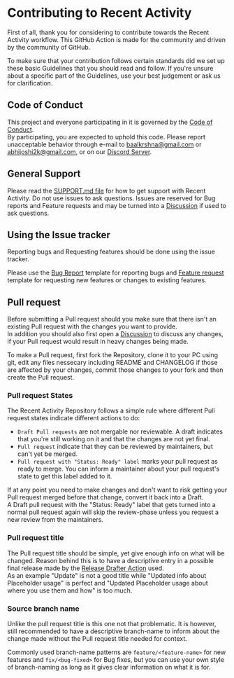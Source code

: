 [coc]: https://github.com/Readme-Workflows/recent-activity/blob/main/.github/CODE_OF_CONDUCT.md
[discord]: https://discord.gg/2a9VC4AK6x
[support]: https://github.com/Readme-Workflows/recent-activity/blob/main/.github/SUPPORT.md
[discussion]: https://github.com/Readme-Workflows/recent-activity/discussions
[bug]: https://github.com/Readme-Workflows/recent-activity/issues/new?template=bug_report.md
[feature]: https://github.com/Readme-Workflows/recent-activity/issues/new?template=feature_request.md
[drafter]: https://github.com/release-drafter/release-drafter

# Contributing to Recent Activity

First of all, thank you for considering to contribute towards the Recent Activity workflow.
This GitHub Action is made for the community and driven by the community of GitHub.

To make sure that your contribution follows certain standards did we set up these basic Guidelines that you should read and follow.
If you're unsure about a specific part of the Guidelines, use your best judgement or ask us for clarification.

## Code of Conduct

This project and everyone participating in it is governed by the [Code of Conduct][coc].  
By participating, you are expected to uphold this code. Please report unacceptable behavior through e-mail to baalkrshna@gmail.com or abhijoshi2k@gmail.com, or on our [Discord Server][discord].

## General Support

Please read the [SUPPORT.md file][support] for how to get support with Recent Activity.
Do not use issues to ask questions. Issues are reserved for Bug reports and Feature requests and may be turned into a [Discussion] if used to ask questions.

## Using the Issue tracker

Reporting bugs and Requesting features should be done using the issue tracker.

Please use the [Bug Report][bug] template for reporting bugs and [Feature request][feature] template for requesting new features or changes to existing features.

## Pull request

Before submitting a Pull request should you make sure that there isn't an existing Pull request with the changes you want to provide.  
In addition you should also first open a [Discussion] to discuss any changes, if your Pull request would result in heavy changes being made.

To make a Pull request, first fork the Repository, clone it to your PC using git, edit any files nessecary including README and CHANGELOG if those are affected by your changes, commit those changes to your fork and then create the Pull request.

### Pull request States

The Recent Activity Repository follows a simple rule where different Pull request states indicate different actions to do:

- `Draft Pull requests` are not mergable nor reviewable. A draft indicates that you're still working on it and that the changes are not yet final.
- `Pull request` indicate that they can be reviewed by maintainers, but can't yet be merged.
- `Pull request with "Status: Ready" label` marks your pull request as ready to merge. You can inform a maintainer about your pull request's state to get this label added to it.

If at any point you need to make changes and don't want to risk getting your Pull request merged before that change, convert it back into a Draft.  
A Draft pull request with the "Status: Ready" label that gets turned into a normal pull request again will skip the review-phase unless you request a new review from the maintainers.

### Pull request title

The Pull request title should be simple, yet give enough info on what will be changed. Reason behind this is to have a descriptive entry in a possible final release made by the [Release Drafter Action][drafter] used.  
As an example "Update" is not a good title while "Updated info about Placeholder usage" is perfect and "Updated Placeholder usage about where you use them and how" is too much.

### Source branch name

Unlike the pull request title is this one not that problematic. It is however, still recommended to have a descriptive branch-name to inform about the change made without the Pull request title needed for context.

Commonly used branch-name patterns are `feature/<feature-name>` for new features and `fix/<bug-fixed>` for Bug fixes, but you can use your own style of branch-naming as long as it gives clear information on what it is for.
